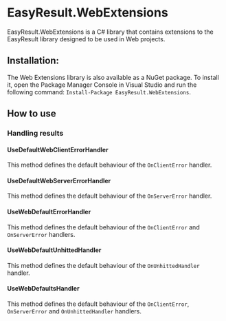 # EasyResult.WebExtensions

EasyResult.WebExtensions is a C# library that contains extensions to the EasyResult library designed to be used in Web projects.

## Installation: 

The Web Extensions library is also available as a NuGet package. To install it, open the Package Manager Console in Visual Studio and run the following command: ```Install-Package EasyResult.WebExtensions```.

## How to use

### Handling results

#### UseDefaultWebClientErrorHandler

This method defines the default behaviour of the ```OnClientError``` handler.

#### UseDefaultWebServerErrorHandler

This method defines the default behaviour of the ```OnServerError``` handler.

#### UseWebDefaultErrorHandler

This method defines the default behaviour of the ```OnClientError``` and ```OnServerError``` handlers.

#### UseWebDefaultUnhittedHandler

This method defines the default behaviour of the ```OnUnhittedHandler``` handler.

#### UseWebDefaultsHandler

This method defines the default behaviour of the ```OnClientError```, ```OnServerError``` and ```OnUnhittedHandler``` handlers.